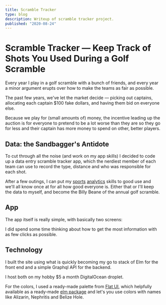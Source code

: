 ```yaml
---
title: Scramble Tracker
type: blog
description: Writeup of scramble tracker project.
published: "2020-08-24"
---
```


# Scramble Tracker — Keep Track of Shots You Used During a Golf Scramble

Every year I play in a golf scramble with a bunch of friends, and every year
a minor argument erupts over how to make the teams as fair as possible.

The past few years, we've let the market decide — picking out captains,
allocating each captain $100 fake dollars, and having them bid on everyone
else.

Because we play for (small amounts of) money, the incentive leading up the
auction is for everyone to pretend to be a lot worse than they are so they go
for less and their captain has more money to spend on other, better players.

## Data: the Sandbagger's Antidote

To cut through all the noise (and work on my app skills) I decided to code up
a data entry scramble tracker app, which the nerdiest member of each team can
use to record the type, distance and who was responsible for each shot.

After a few outings, I can put my [sports](fantasymath) [analytics](ltcwff)
skills to good use and we'll all know once at for all how good everyone is.
Either that or I'll keep the data to myself, and become the Billy Beane of the
annual golf scramble.

## App

The app itself is really simple, with basically two screens:

<custom-image2 src1="images/scramble1.png" alt1="screen 1" src2="images/scramble2.png" alt2="screen 2" width="300"/>

I did spend some time thinking about how to get the most information with
as few clicks as possible.


## Technology
I built the site using what is quickly becoming my go to stack of Elm for the
front end and a simple Graphql API for the backend.

I host both on my hobby $5 a month DigitalOcean droplet.

For the colors, I used a ready-made palette from [Flat
UI](https://flatuicolors.com/), which helpfully available as a ready-made [elm
package](https://github.com/smucode/elm-flat-colors) and let's you use colors
with names like Alizarin, Nephritis and Belize Hole.


